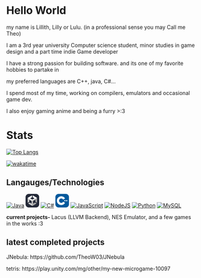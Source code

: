# Hello World

my name is Lillith, Lilly or Lulu.  (in a professional sense you may Call me Theo)  

I am a 3rd year university Computer science student, minor studies in game design 
and a part time indie Game developer

I have a strong passion for building software. and its one of my favorite hobbies to partake in

my preferred languages are C++, java, C#...

I spend most of my time, working on compilers, emulators and occasional game dev. 

I also enjoy gaming anime and being a furry >:3  


# Stats

[![Top Langs](https://github-readme-stats.vercel.app/api/top-langs/?username=TheoW03&layout=compact&show_icons=true&card_width=300px&card_height=400px&theme=radical#gh-dark-mode-only)](https://github.com/TheoW03?tab=repositories)
<br>

[![wakatime](https://wakatime.com/badge/user/729a2b32-d39a-4b30-a358-dbf645c5ac87.svg)](https://wakatime.com/@729a2b32-d39a-4b30-a358-dbf645c5ac87)

<h2> Langauges/Technologies </h2>

<p align="left">
<a href="https://www.oracle.com/java/" target="_blank" rel="noreferrer"><img src="https://raw.githubusercontent.com/danielcranney/readme-generator/main/public/icons/skills/java-colored.svg" width="36" height="36" alt="Java" /></a>
 <a href="https://unity.com/"target="_blank" rel="noreferrer">
 <img src=https://raw.githubusercontent.com/tandpfun/skill-icons/main/icons/Unity-Dark.svg width = "36" height="36"></a>
<a href="https://learn.microsoft.com/en-us/dotnet/csharp" target="_blank" rel="noreferrer"><img src="https://raw.githubusercontent.com/danielcranney/readme-generator/main/public/icons/skills/csharp.svg" width="36" height="36" alt="C#" /></a>
<a href="https://isocpp.org/" target="_blank" rel="noreferrer"><img width="36" height="36"src=https://raw.githubusercontent.com/tandpfun/skill-icons/main/icons/CPP.svg></a>
 <a href="https://developer.mozilla.org/en-US/docs/Web/JavaScript" target="_blank" rel="noreferrer"><img src="https://raw.githubusercontent.com/danielcranney/readme-generator/main/public/icons/skills/javascript-colored.svg" width="36" height="36" alt="JavaScript" /></a>
<a href="https://nodejs.org/en/" target="_blank" rel="noreferrer"><img src="https://raw.githubusercontent.com/danielcranney/readme-generator/main/public/icons/skills/nodejs-colored.svg" width="36" height="36" alt="NodeJS" /></a>
<a href="https://www.python.org/" target="_blank" rel="noreferrer"><img src="https://raw.githubusercontent.com/danielcranney/readme-generator/main/public/icons/skills/python-colored.svg" width="36" height="36" alt="Python" /></a>
<a href="https://www.mysql.com/" target="_blank" rel="noreferrer"><img src="https://raw.githubusercontent.com/danielcranney/readme-generator/main/public/icons/skills/mysql-colored.svg" width="36" height="36" alt="MySQL" /></a>
</p>

<b> current projects- </b> Lacus (LLVM Backend), NES Emulator, and a few games in the works :3 

<h2> latest completed projects</h3>

<p>JNebula:  https://github.com/TheoW03/JNebula </p>

<p>tetris:  https://play.unity.com/mg/other/my-new-microgame-10097 </p>

